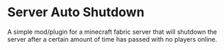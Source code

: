 # Server Auto Shutdown

A simple mod/plugin for a minecraft fabric server that will shutdown the server after a certain amount of time has passed with no players online.